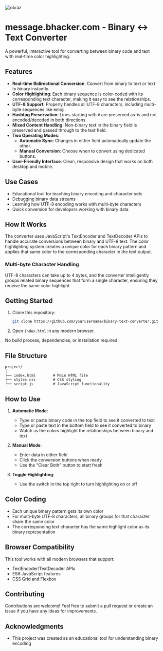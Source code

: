 
![obraz](https://github.com/user-attachments/assets/c4ccb5fe-c5ae-4091-8086-d8a9612a74ca)

# message.bhacker.com - Binary ↔ Text Converter

A powerful, interactive tool for converting between binary code and text with real-time color highlighting.


## Features

- **Real-time Bidirectional Conversion**: Convert from binary to text or text to binary instantly.
- **Color Highlighting**: Each binary sequence is color-coded with its corresponding text character, making it easy to see the relationships.
- **UTF-8 Support**: Properly handles all UTF-8 characters, including multi-byte sequences like emoji.
- **Hashtag Preservation**: Lines starting with `#` are preserved as-is and not encoded/decoded in both directions.
- **Mixed Content Handling**: Non-binary text in the binary field is preserved and passed through to the text field.
- **Two Operating Modes**:
  - **Automatic Sync**: Changes in either field automatically update the other.
  - **Manual Conversion**: Choose when to convert using dedicated buttons.
- **User-Friendly Interface**: Clean, responsive design that works on both desktop and mobile.

## Use Cases

- Educational tool for teaching binary encoding and character sets
- Debugging binary data streams
- Learning how UTF-8 encoding works with multi-byte characters
- Quick conversion for developers working with binary data

## How It Works

The converter uses JavaScript's TextEncoder and TextDecoder APIs to handle accurate conversions between binary and UTF-8 text. The color highlighting system creates a unique color for each binary pattern and applies that same color to the corresponding character in the text output.

### Multi-byte Character Handling

UTF-8 characters can take up to 4 bytes, and the converter intelligently groups related binary sequences that form a single character, ensuring they receive the same color highlight.

## Getting Started

1. Clone this repository:
   ```bash
   git clone https://github.com/yourusername/binary-text-converter.git
   ```

2. Open `index.html` in any modern browser.

No build process, dependencies, or installation required!

## File Structure

```
project/
│
├── index.html        # Main HTML file
├── styles.css        # CSS styling
└── script.js         # JavaScript functionality
```

## How to Use

1. **Automatic Mode**:
   - Type or paste binary code in the top field to see it converted to text
   - Type or paste text in the bottom field to see it converted to binary
   - Watch as the colors highlight the relationships between binary and text

2. **Manual Mode**:
   - Enter data in either field
   - Click the conversion buttons when ready
   - Use the "Clear Both" button to start fresh

3. **Toggle Highlighting**:
   - Use the switch in the top right to turn highlighting on or off

## Color Coding

- Each unique binary pattern gets its own color
- For multi-byte UTF-8 characters, all binary groups for that character share the same color
- The corresponding text character has the same highlight color as its binary representation

## Browser Compatibility

This tool works with all modern browsers that support:
- TextEncoder/TextDecoder APIs
- ES6 JavaScript features
- CSS Grid and Flexbox



## Contributing

Contributions are welcome! Feel free to submit a pull request or create an issue if you have any ideas for improvements.

## Acknowledgments

- This project was created as an educational tool for understanding binary encoding
